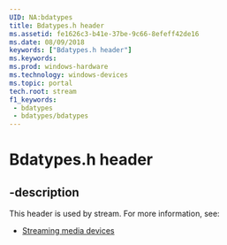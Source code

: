 ```yaml
---
UID: NA:bdatypes
title: Bdatypes.h header
ms.assetid: fe1626c3-b41e-37be-9c66-8efeff42de16
ms.date: 08/09/2018
keywords: ["Bdatypes.h header"]
ms.keywords: 
ms.prod: windows-hardware
ms.technology: windows-devices
ms.topic: portal
tech.root: stream
f1_keywords:
 - bdatypes
 - bdatypes/bdatypes
---
```


# Bdatypes.h header


## -description

This header is used by stream. For more information, see:

- [Streaming media devices](../_stream/index.md)

